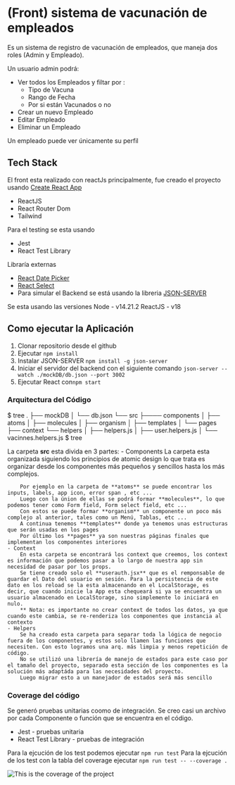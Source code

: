 # (Front) sistema de vacunación de empleados 

Es un sistema de registro de vacunación de empleados, que maneja dos roles (Admin y Empleado). 

Un usuario admin podrá:
-   Ver todos los Empleados y filtar por : 
    - Tipo de Vacuna
    - Rango de Fecha
    - Por si están Vacunados o no
- Crear un nuevo Empleado
- Editar Empleado
- Eliminar un Empleado

Un empleado puede ver únicamente su perfil

## Tech Stack

El front esta realizado con reactJs principalmente, fue creado el proyecto usando [Create React App](https://github.com/facebook/create-react-app)

- ReactJS
- React Router Dom
- Tailwind

Para el testing se esta usando
- Jest
- React Test Library

Libraría externas
- [React Date Picker](https://reactdatepicker.com/)
- [React Select](https://react-select.com/)
- Para simular el Backend se está usando la libreria [JSON-SERVER](https://www.npmjs.com/package/json-server)

Se esta usando las versiones
Node - v14.21.2
ReactJS - v18

## Como ejecutar la Aplicación

1. Clonar repositorio desde el github
2. Ejecutar `npm install`
3. Instalar JSON-SERVER `npm install -g json-server`
4. Iniciar el servidor del backend con el siguiente comando `json-server --watch ./mockDB/db.json --port 3002`
5. Ejecutar React con`npm start`


### Arquitectura del Código

$ tree
.
├── mockDB
│   └── db.json
└── src
   ├──── components
   │       ├── atoms
   │       ├── molecules
   │       ├── organism
   │       ├── templates
   │       └── pages
   ├── context
   └── helpers
│       ├── helpers.js
│       ├── user.helpers.js
│       └── vacinnes.helpers.js
$ tree


La carpeta **src** esta divida en 3 partes:
    - Components
        La carpeta esta organizada siguiendo los principios de atomic design lo que trata es organizar desde los componentes más pequeños y sencillos hasta los más complejos.

        Por ejemplo en la carpeta de **atoms** se puede encontrar los inputs, labels, app icon, error span , etc ... 
        Luego con la únion de ellas se podrá formar **molecules**, lo que podemos tener como Form field, Form select field, etc ...
        Con estos se puede formar **organism** un componente un poco más complejo al anterior, tales como un Menú, Tablas, etc ...
        A continua tenemos **templates** donde ya tenemos unas estructuras que serán usadas en los pages
        Por último los **pages** ya son nuestras páginas finales que implementan los componentes interiores
    - Context
        En esta carpeta se encontrará los context que creemos, los context es información que podemos pasar a lo largo de nuestra app sin necesidad de pasar por los props.
        Se tiene creado solo el **userauth.jsx** que es el remponsable de guardar el Dato del usuario en sesión. Para la persistencia de este dato en los reload se la esta almacenando en el LocalStorage, es decir, que cuando inicie la App esta chequeará si ya se encuentra un usuario almacenado en LocalStorage, sino simplemente lo iniciará en nulo.
        ** Nota: es importante no crear context de todos los datos, ya que cuando este cambia, se re-renderiza los componentes que instancia al contexto
    - Helpers
        Se ha creado esta carpeta para separar toda la lógica de negocio fuera de los componentes, y estos solo llamen las funciones que necesiten. Con esto logramos una arq. más limpia y menos repetición de código. 
        No se utilizó una librería de manejo de estados para este caso por el tamaño del proyecto, separado esta sección de los componentes es la solución más adaptáda para las necesidades del proyecto.
        Luego migrar esto a un manejador de estados será más sencillo

### Coverage del código

Se generó pruebas unitarias coomo de integración. Se creo casi un archivo por cada Componente o función que se encuentra en el código. 
- Jest - pruebas unitaria
- React Test Library - pruebas de integración

Para la ejcución de los test podemos ejecutar `npm run test`
Para la ejcución de los test con la tabla del coverage ejecutar `npm run test -- --coverage .`

![This is the coverage of the project](/images/coverage_table.png)
